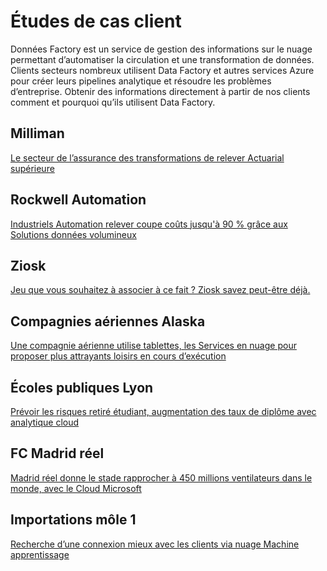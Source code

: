 <properties 
    pageTitle="Études de cas client | Microsoft Azure" 
    description="Découvrez comment certains de nos clients ont été Azure Data Factory." 
    services="data-factory" 
    documentationCenter="" 
    authors="sharonlo101" 
    manager="jhubbard" 
    editor="monicar"/>

<tags 
    ms.service="data-factory" 
    ms.workload="data-services" 
    ms.tgt_pltfrm="na" 
    ms.devlang="na" 
    ms.topic="article" 
    ms.date="09/20/2016" 
    ms.author="shlo"/>

# <a name="customer-case-studies"></a>Études de cas client

Données Factory est un service de gestion des informations sur le nuage permettant d’automatiser la circulation et une transformation de données. Clients secteurs nombreux utilisent Data Factory et autres services Azure pour créer leurs pipelines analytique et résoudre les problèmes d’entreprise.  Obtenir des informations directement à partir de nos clients comment et pourquoi qu’ils utilisent Data Factory.

## <a name="milliman"></a>Milliman

[Le secteur de l’assurance des transformations de relever Actuarial supérieure](https://customers.microsoft.com/Pages/CustomerStory.aspx?recid=20096)

## <a name="rockwell-automation"></a>Rockwell Automation

[Industriels Automation relever coupe coûts jusqu'à 90 % grâce aux Solutions données volumineux](https://customers.microsoft.com/Pages/CustomerStory.aspx?recid=18356)

## <a name="ziosk"></a>Ziosk

[Jeu que vous souhaitez à associer à ce fait ? Ziosk savez peut-être déjà.](https://customers.microsoft.com/Pages/CustomerStory.aspx?recid=18294)

## <a name="alaska-airlines"></a>Compagnies aériennes Alaska

[Une compagnie aérienne utilise tablettes, les Services en nuage pour proposer plus attrayants loisirs en cours d’exécution](https://customers.microsoft.com/Pages/CustomerStory.aspx?recid=19357)

## <a name="tacoma-public-schools"></a>Écoles publiques Lyon

[Prévoir les risques retiré étudiant, augmentation des taux de diplôme avec analytique cloud](https://customers.microsoft.com/Pages/CustomerStory.aspx?recid=20703)

## <a name="real-madrid-fc"></a>FC Madrid réel

[Madrid réel donne le stade rapprocher à 450 millions ventilateurs dans le monde, avec le Cloud Microsoft](https://customers.microsoft.com/Pages/CustomerStory.aspx?recid=20522)

## <a name="pier-1-imports"></a>Importations môle 1

[Recherche d’une connexion mieux avec les clients via nuage Machine apprentissage](https://customers.microsoft.com/Pages/CustomerStory.aspx?recid=11257)
